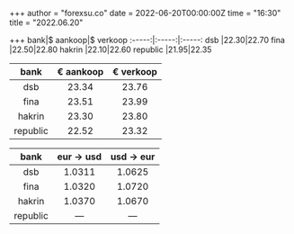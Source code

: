 +++
author = "forexsu.co"
date = 2022-06-20T00:00:00Z
time = "16:30"
title = "2022.06.20"

+++
bank|$ aankoop|$ verkoop
:-----:|:-----:|:-----:
dsb  |22.30|22.70
fina  |22.50|22.80
hakrin  |22.10|22.60
republic  |21.95|22.35

bank|€ aankoop|€ verkoop
:-----:|:-----:|:-----:
dsb  |23.34|23.76
fina  |23.51|23.99
hakrin  |23.30|23.80
republic  |22.52|23.32

bank|eur → usd|usd → eur
:-----:|:-----:|:-----:
dsb  |1.0311|1.0625
fina  |1.0320|1.0720
hakrin  |1.0370|1.0670
republic  |—|—
